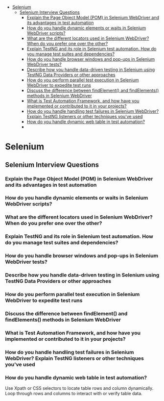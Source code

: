 
<!-- TOC -->
* [Selenium](#selenium)
  * [Selenium Interview Questions](#selenium-interview-questions)
    * [Explain the Page Object Model (POM) in Selenium WebDriver and its advantages in test automation](#explain-the-page-object-model-pom-in-selenium-webdriver-and-its-advantages-in-test-automation)
    * [How do you handle dynamic elements or waits in Selenium WebDriver scripts?](#how-do-you-handle-dynamic-elements-or-waits-in-selenium-webdriver-scripts)
    * [What are the different locators used in Selenium WebDriver? When do you prefer one over the other?](#what-are-the-different-locators-used-in-selenium-webdriver-when-do-you-prefer-one-over-the-other)
    * [Explain TestNG and its role in Selenium test automation. How do you manage test suites and dependencies?](#explain-testng-and-its-role-in-selenium-test-automation-how-do-you-manage-test-suites-and-dependencies)
    * [How do you handle browser windows and pop-ups in Selenium WebDriver tests?](#how-do-you-handle-browser-windows-and-pop-ups-in-selenium-webdriver-tests)
    * [Describe how you handle data-driven testing in Selenium using TestNG Data Providers or other approaches](#describe-how-you-handle-data-driven-testing-in-selenium-using-testng-data-providers-or-other-approaches)
    * [How do you perform parallel test execution in Selenium WebDriver to expedite test runs](#how-do-you-perform-parallel-test-execution-in-selenium-webdriver-to-expedite-test-runs)
    * [Discuss the difference between findElement() and findElements() methods in Selenium WebDriver](#discuss-the-difference-between-findelement-and-findelements-methods-in-selenium-webdriver)
    * [What is Test Automation Framework, and how have you implemented or contributed to it in your projects?](#what-is-test-automation-framework-and-how-have-you-implemented-or-contributed-to-it-in-your-projects)
    * [How do you handle handling test failures in Selenium WebDriver? Explain TestNG listeners or other techniques you've used](#how-do-you-handle-handling-test-failures-in-selenium-webdriver-explain-testng-listeners-or-other-techniques-youve-used)
    * [How do you handle dynamic web table in test automation?](#how-do-you-handle-dynamic-web-table-in-test-automation)
    * [](#)
<!-- TOC -->


# Selenium

## Selenium Interview Questions

### Explain the Page Object Model (POM) in Selenium WebDriver and its advantages in test automation

### How do you handle dynamic elements or waits in Selenium WebDriver scripts?

### What are the different locators used in Selenium WebDriver? When do you prefer one over the other?

### Explain TestNG and its role in Selenium test automation. How do you manage test suites and dependencies?

### How do you handle browser windows and pop-ups in Selenium WebDriver tests?

### Describe how you handle data-driven testing in Selenium using TestNG Data Providers or other approaches

### How do you perform parallel test execution in Selenium WebDriver to expedite test runs

### Discuss the difference between findElement() and findElements() methods in Selenium WebDriver

### What is Test Automation Framework, and how have you implemented or contributed to it in your projects?

### How do you handle handling test failures in Selenium WebDriver? Explain TestNG listeners or other techniques you've used

### How do you handle dynamic web table in test automation?

Use Xpath or CSS selectors to locate table rows and column dynamically. Loop through rows and columns to interact with or verify table data.

### 
